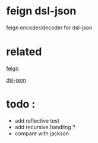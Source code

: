# feign dsl-json

feign encoder/decoder for dsl-json

# related

[feign](https://github.com/OpenFeign/feign)

[dsl-json](https://github.com/ngs-doo/dsl-json)

# todo : 
   - add reflective test
   - add recursive handling ?
   - compare with jackson
